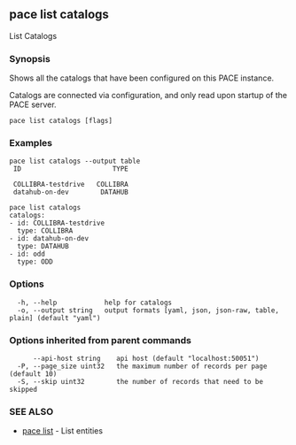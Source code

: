 ## pace list catalogs

List Catalogs

### Synopsis

Shows all the catalogs that have been configured on this PACE instance.

Catalogs are connected via configuration, and only read upon startup of the PACE server.

```
pace list catalogs [flags]
```

### Examples

```
pace list catalogs --output table
 ID                       TYPE

 COLLIBRA-testdrive   COLLIBRA
 datahub-on-dev        DATAHUB

pace list catalogs
catalogs:
- id: COLLIBRA-testdrive
  type: COLLIBRA
- id: datahub-on-dev
  type: DATAHUB
- id: odd
  type: ODD
```

### Options

```
  -h, --help            help for catalogs
  -o, --output string   output formats [yaml, json, json-raw, table, plain] (default "yaml")
```

### Options inherited from parent commands

```
      --api-host string    api host (default "localhost:50051")
  -P, --page_size uint32   the maximum number of records per page (default 10)
  -S, --skip uint32        the number of records that need to be skipped
```

### SEE ALSO

* [pace list](pace_list.md)	 - List entities

